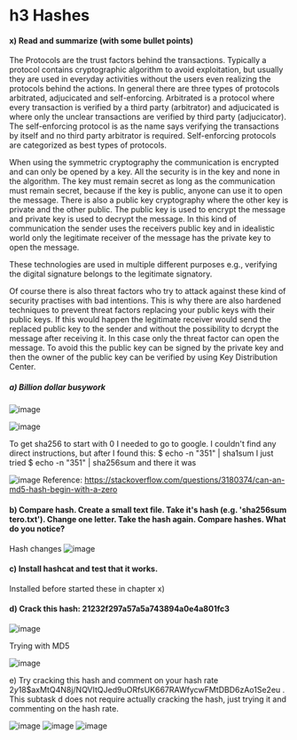# h3 Hashes
#### x) Read and summarize (with some bullet points)

The Protocols are the trust factors behind the transactions. Typically a protocol contains cryptographic algorithm to avoid exploitation, but usually they are used in everyday activities without the users even realizing the protocols behind the actions. In general there are three types of protocols arbitrated, adjucicated and self-enforcing. Arbitrated is a protocol where every transaction is verified by a third party (arbitrator) and adjucicated is where only the unclear transactions are verified by third party (adjucicator). The self-enforcing protocol is as the name says verifying the transactions by itself and no third party arbitrator is required. Self-enforcing protocols are categorized as best types of protocols.

When using the symmetric cryptography the communication is encrypted and can only be opened by a key. All the security is in the key and none in the algorithm. The key must remain secret as long as the communication must remain secret, because if the key is public, anyone can use it to open the message. There is also a public key cryptography where the other key is private and the other public. The public key is used to encrypt the message and private key is used to decrypt the message. In this kind of communication the sender uses the receivers public key and in idealistic world only the legitimate receiver of the message has the private key to open the message.

These technologies are used in multiple different purposes e.g., verifying the digital signature belongs to the legitimate signatory. 

Of course there is also threat factors who try to attack against these kind of security practises with bad intentions. This is why there are also hardened techniques to prevent threat factors replacing your public keys with their public keys. If this would happen the legitimate receiver would send the replaced public key to the sender and without the possibility to dcrypt the message after receiving it. In this case only the threat factor can open the message. To avoid this the public key can be signed by the private key and then the owner of the public key can be verified by using Key Distribution Center. 

##### a) Billion dollar busywork

![image](https://github.com/a1600795/Trust2BlockChain/assets/149095048/2f71ecf1-2775-4aeb-a584-822aab898aea)

![image](https://github.com/a1600795/Trust2BlockChain/assets/149095048/598ee3e2-9e73-4b8c-b5c4-d289436da1d3)

To get sha256 to start with 0 I needed to go to google. I couldn't find any direct instructions, but after I found this: $ echo -n "351" | sha1sum I just tried $ echo -n "351" | sha256sum and there it was

![image](https://github.com/a1600795/Trust2BlockChain/assets/149095048/c607876a-13dd-4875-aadf-4546f7ba49fe)
Reference: https://stackoverflow.com/questions/3180374/can-an-md5-hash-begin-with-a-zero

#### b) Compare hash. Create a small text file. Take it's hash (e.g. 'sha256sum tero.txt'). Change one letter. Take the hash again. Compare hashes. What do you notice?

Hash changes
![image](https://github.com/a1600795/Trust2BlockChain/assets/149095048/73ff9dcc-c0d5-4943-9d52-9a97e44909e6)

#### c) Install hashcat and test that it works.

Installed before started these in chapter x)

#### d) Crack this hash: 21232f297a57a5a743894a0e4a801fc3

![image](https://github.com/a1600795/Trust2BlockChain/assets/149095048/c3044481-e778-4961-a936-bd61bc71c9ff)

Trying with MD5

![image](https://github.com/a1600795/Trust2BlockChain/assets/149095048/35369d8d-ebae-4f0c-b4e4-de140ae7a502)

e) Try cracking this hash and comment on your hash rate $2y$18$axMtQ4N8j/NQVItQJed9uORfsUK667RAWfycwFMtDBD6zAo1Se2eu . This subtask d does not require actually cracking the hash, just trying it and commenting on the hash rate.

![image](https://github.com/a1600795/Trust2BlockChain/assets/149095048/afed2de7-81c9-428a-8054-bdcd494970e4)
![image](https://github.com/a1600795/Trust2BlockChain/assets/149095048/5573880f-2518-4030-91cb-4822b25c7d27)
![image](https://github.com/a1600795/Trust2BlockChain/assets/149095048/267035f4-1e0c-447a-9bc0-1deb5b10ce6e)


 
